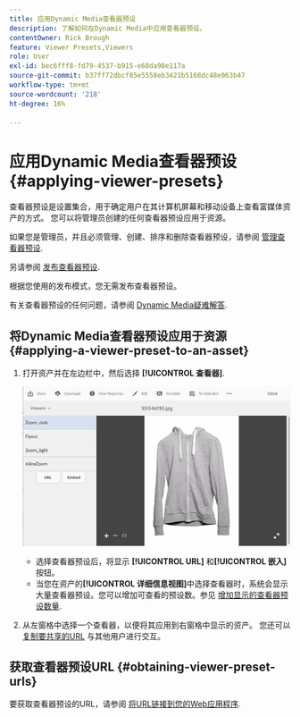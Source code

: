 ```yaml
---
title: 应用Dynamic Media查看器预设
description: 了解如何在Dynamic Media中应用查看器预设。
contentOwner: Rick Brough
feature: Viewer Presets,Viewers
role: User
exl-id: bec6fff8-fd79-4537-b915-e68da98e117a
source-git-commit: b37ff72dbcf85e5558eb3421b5168dc48e063b47
workflow-type: tm+mt
source-wordcount: '218'
ht-degree: 16%

---
```


# 应用Dynamic Media查看器预设 {#applying-viewer-presets}

查看器预设是设置集合，用于确定用户在其计算机屏幕和移动设备上查看富媒体资产的方式。 您可以将管理员创建的任何查看器预设应用于资源。

如果您是管理员，并且必须管理、创建、排序和删除查看器预设，请参阅 [管理查看器预设](managing-viewer-presets.md).

另请参阅 [发布查看器预设](managing-viewer-presets.md#publishing-viewer-presets).

根据您使用的发布模式，您无需发布查看器预设。

有关查看器预设的任何问题，请参阅 [Dynamic Media疑难解答](troubleshoot-dm.md#viewers).

## 将Dynamic Media查看器预设应用于资源 {#applying-a-viewer-preset-to-an-asset}

1. 打开资产并在左边栏中，然后选择 **[!UICONTROL 查看器]**.

   ![chlimage_1-104](assets/chlimage_1-104.png)

   * 选择查看器预设后，将显示 **[!UICONTROL URL]** 和&#x200B;**[!UICONTROL 嵌入]**&#x200B;按钮。
   * 当您在资产的&#x200B;**[!UICONTROL 详细信息视图]**&#x200B;中选择查看器时，系统会显示大量查看器预设。您可以增加可查看的预设数。参见 [增加显示的查看器预设数量](managing-viewer-presets.md).

1. 从左窗格中选择一个查看器，以便将其应用到右窗格中显示的资产。 您还可以 [复制要共享的URL](linking-urls-to-yourwebapplication.md) 与其他用户进行交互。

## 获取查看器预设URL {#obtaining-viewer-preset-urls}

要获取查看器预设的URL，请参阅 [将URL链接到您的Web应用程序](linking-urls-to-yourwebapplication.md).
